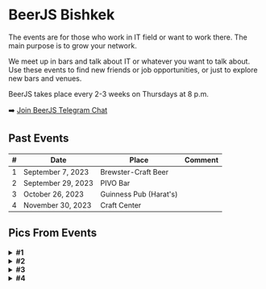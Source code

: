 # BeerJS Bishkek

The events are for those who work in IT field or want to work there. The main purpose is to grow your network. 

We meet up in bars and talk about IT or whatever you want to talk about. Use these events to find new friends or job opportunities, or just to explore new bars and venues.

BeerJS takes place every 2-3 weeks on Thursdays at 8 p.m.

➡️ [Join BeerJS Telegram Chat](https://t.me/beerjs_bishkek)

## Past Events

| #   | Date               | Place                               | Comment                |
|-----|--------------------|-------------------------------------|------------------------|
| 1   | September 7, 2023  | Brewster-Craft Beer                 |                        |
| 2   | September 29, 2023 | PIVO Bar                            |                        |
| 3   | October 26, 2023   | Guinness Pub (Harat's)              |                        |
| 4   | November 30, 2023  | Craft Center                        |                        |

## Pics From Events

<details>
    <summary><b>#1</b></summary>
    <img src="./picsFromEvents/07-09-2023/photo_2023-09-10%2013.10.08.jpeg" alt="beerjs 1" />
    <img src="./picsFromEvents/07-09-2023/photo_2023-09-10%2013.10.14.jpeg" alt="beerjs 1" />
</details>
<details>
    <summary><b>#2</b></summary>
    <img src="./picsFromEvents/29-09-2023/photo_2023-09-29 11.15.34.jpeg" alt="beerjs 2" />
    <img src="./picsFromEvents/29-09-2023/photo_2023-09-29 11.15.37.jpeg" alt="beerjs 2" />
    <img src="./picsFromEvents/29-09-2023/photo_2023-09-29 11.15.38.jpeg" alt="beerjs 2" />
    <img src="./picsFromEvents/29-09-2023/photo_2023-09-29 11.15.41.jpeg" alt="beerjs 2" />
    <img src="./picsFromEvents/29-09-2023/photo_2023-09-29 11.15.43.jpeg" alt="beerjs 2" />
    <img src="./picsFromEvents/29-09-2023/photo_2023-09-29 11.15.44.jpeg" alt="beerjs 2" />
    <img src="./picsFromEvents/29-09-2023/photo_2023-09-29 11.15.49.jpeg" alt="beerjs 2" />
    <img src="./picsFromEvents/29-09-2023/photo_2023-09-29 11.15.50.jpeg" alt="beerjs 2" />
    <img src="./picsFromEvents/29-09-2023/photo_2023-09-29 12.14.50.jpeg" alt="beerjs 2" />
    <img src="./picsFromEvents/29-09-2023/photo_2023-09-29 12.14.53.jpeg" alt="beerjs 2" />
</details>
<details>
    <summary><b>#3</b></summary>
    <img src="./picsFromEvents/26-10-2023/photo_2023-11-25 11.10.33.jpeg" alt="beerjs 3" />
    <img src="./picsFromEvents/26-10-2023/photo_2023-11-25 11.10.35.jpeg" alt="beerjs 3" />
    <img src="./picsFromEvents/26-10-2023/photo_2023-11-25 11.10.36.jpeg" alt="beerjs 3" />
    <img src="./picsFromEvents/26-10-2023/photo_2023-11-25 11.10.38.jpeg" alt="beerjs 3" />
    <img src="./picsFromEvents/26-10-2023/photo_2023-11-25 11.10.39.jpeg" alt="beerjs 3" />
    <img src="./picsFromEvents/26-10-2023/photo_2023-11-25 11.10.41.jpeg" alt="beerjs 3" />
    <img src="./picsFromEvents/26-10-2023/photo_2023-11-25 11.10.42.jpeg" alt="beerjs 3" />
    <img src="./picsFromEvents/26-10-2023/photo_2023-11-25 11.10.44.jpeg" alt="beerjs 3" />
    <img src="./picsFromEvents/26-10-2023/photo_2023-11-25 11.11.05.jpeg" alt="beerjs 3" />
    <img src="./picsFromEvents/26-10-2023/photo_2023-11-25 11.11.08.jpeg" alt="beerjs 3" />
    <img src="./picsFromEvents/26-10-2023/photo_2023-11-25 11.11.23.jpeg" alt="beerjs 3" />
    <img src="./picsFromEvents/26-10-2023/photo_2023-11-25 11.11.25.jpeg" alt="beerjs 3" />
    <img src="./picsFromEvents/26-10-2023/photo_2023-11-25 11.11.27.jpeg" alt="beerjs 3" />
    <img src="./picsFromEvents/26-10-2023/photo_2023-11-25 11.11.29.jpeg" alt="beerjs 3" />
</details>
<details>
    <summary><b>#4</b></summary>
    <img src="./picsFromEvents/30-11-2023/photo_2023-12-08 13.11.22.jpeg" alt="beerjs 4" />
    <img src="./picsFromEvents/30-11-2023/photo_2023-12-08 13.11.24.jpeg" alt="beerjs 4" />
</details>